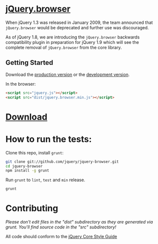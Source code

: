 [jQuery.browser](http://api.jquery.com/jquery.browser)
==================================================

When jQuery 1.3 was released in January 2009, the team announced that `jQuery.browser` would be deprecated and further use was discouraged.

As of jQuery 1.8, we are introducing the `jQuery.browser` backwards compatibility plugin in preparation for jQuery 1.9 which will see the complete removal of `jQuery.browser` from the core library.

## Getting Started
Download the [production version][min] or the [development version][max].

[min]: https://raw.github.com/jquery/jquery-browser/master/dist/jquery.browser.min.js
[max]: https://raw.github.com/jquery/jquery-browser/master/dist/jquery.browser.js

In the browser:

```html
<script src="jquery.js"></script>
<script src="dist/jquery.browser.min.js"></script>
```


[Download](https://github.com/jquery/jquery-browser/zipball/master)
====================================================


How to run the tests:
====================================================
Clone this repo, install `grunt`:

```sh
git clone git://github.com/jquery/jquery-browser.git
cd jquery-browser
npm install -g grunt
```

Run `grunt` to `lint`, `test` and `min` release.

```sh
grunt
```


Contributing
====================================================

_Please don't edit files in the "dist" subdirectory as they are generated via grunt. You'll find source code in the "src" subdirectory!_


All code should conform to the [jQuery Core Style Guide](http://docs.jquery.com/JQuery_Core_Style_Guidelines)




